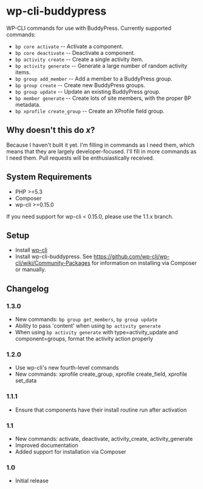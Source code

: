 # wp-cli-buddypress

WP-CLI commands for use with BuddyPress. Currently supported commands:

* `bp core activate` -- Activate a component.
* `bp core deactivate` -- Deactivate a component.
* `bp activity create` -- Create a single activity item.
* `bp activity generate` -- Generate a large number of random activity items.
* `bp group add_member` -- Add a member to a BuddyPress group.
* `bp group create` -- Create new BuddyPress groups.
* `bp group update` -- Update an existing BuddyPress group.
* `bp member generate` -- Create lots of site members, with the proper BP metadata.
* `bp xprofile create_group` -- Create an XProfile field group.

## Why doesn't this do _x_?

Because I haven't built it yet. I'm filling in commands as I need them, which means that they are largely developer-focused. I'll fill in more commands as I need them. Pull requests will be enthusiastically received.

## System Requirements

* PHP >=5.3
* Composer
* wp-cli >=0.15.0

If you need support for wp-cli < 0.15.0, please use the 1.1.x branch.

## Setup

* Install [wp-cli](https://wp-cli.org)
* Install wp-cli-buddypress. See https://github.com/wp-cli/wp-cli/wiki/Community-Packages for information on installing via Composer or manually.

## Changelog

### 1.3.0

* New commands: `bp group get_members`, `bp group update`
* Ability to pass 'content' when using `bp activity generate`
* When using `bp activity generate` with type=activity_update and component=groups, format the activity action properly

### 1.2.0

* Use wp-cli's new fourth-level commands
* New commands: xprofile create_group, xprofile create_field, xprofile set_data

### 1.1.1

* Ensure that components have their install routine run after activation

### 1.1

* New commands: activate, deactivate, activity_create, activity_generate
* Improved documentation
* Added support for installation via Composer

### 1.0

* Initial release
